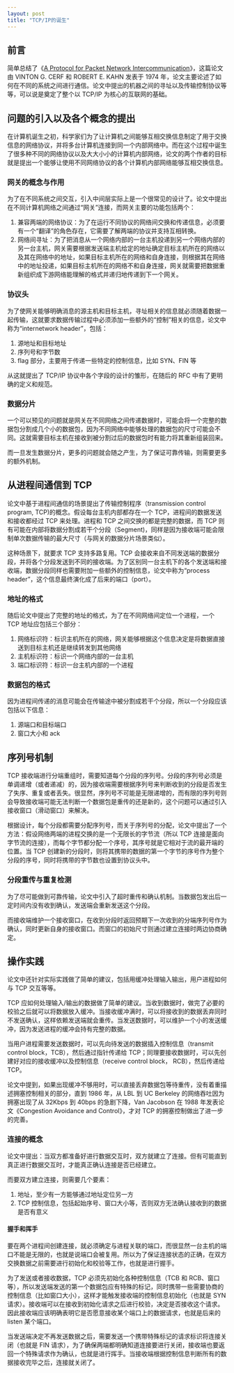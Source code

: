 ```yaml
---
layout: post
title: "TCP/IP的诞生"
---
```


## 前言

简单总结了《[A Protocol for Packet Network Intercommunication](https://www.cs.princeton.edu/courses/archive/fall08/cos561/papers/cerf74.pdf])》，这篇论文由 VINTON G. CERF 和 ROBERT E. KAHN 发表于 1974 年，论文主要论述了如何在不同的系统之间进行通信。论文中提出的机器之间的寻址以及传输控制协议等等，可以说是奠定了整个以 TCP/IP 为核心的互联网的基础。

## 问题的引入以及各个概念的提出

在计算机诞生之初，科学家们为了让计算机之间能够互相交换信息制定了用于交换信息的网络协议，并将多台计算机连接到同一个内部网络中。而在这个过程中诞生了很多种不同的网络协议以及大大小小的计算机内部网络，论文的两个作者的目标就是提出一个能够让使用不同网络协议的各个计算机内部网络能够互相交换信息。

### 网关的概念与作用

为了在不同系统之间交互，引入中间层实际上是一个很常见的设计了。论文中提出在不同计算机网络之间通过“网关”连接，而网关主要的功能包括两个：

1. 兼容两端的网络协议：为了在运行不同协议的网络间交换和传递信息，必须要有一个“翻译”的角色存在，它需要了解两端的协议并支持互相转换。
2. 网络间寻址：为了把消息从一个网络内部的一台主机投递到另一个网络内部的另一台主机，网关需要根据发送端主机给定的地址确定目标主机所在的网络以及其在网络中的地址，如果目标主机所在的网络和自身连接，则根据其在网络中的地址投递，如果目标主机所在的网络不和自身连接，网关就需要把数据重新组织成下游网络能理解的格式并递归地传递到下一个网关。

### 协议头

为了使网关能够明确消息的源主机和目标主机，寻址相关的信息就必须随着数据一起传输，这就要求数据传输过程中必须添加一些额外的“控制”相关的信息，论文中称为“internetwork header”，包括：

1. 源地址和目标地址
2. 序列号和字节数
3. flag 部分，主要用于传递一些特定的控制信息，比如 SYN、FIN 等

从这就提出了 TCP/IP 协议中各个字段的设计的雏形，在随后的 RFC 中有了更明确的定义和规范。

### 数据分片

一个可以预见的问题就是网关在不同网络之间传递数据时，可能会将一个完整的数据包分割成几个小的数据包，因为不同网络中能够处理的数据包的尺寸可能会不同。这就需要目标主机在接收到被分割过后的数据包时有能力将其重新组装回来。

而一旦发生数据分片，更多的问题就会随之产生，为了保证可靠传输，则需要更多的额外机制。

## 从进程间通信到 TCP

论文中基于进程间通信的场景提出了传输控制程序（transmission control program, TCP)的概念。假设每台主机内部都存在一个 TCP，进程间的数据发送和接收都经过 TCP 来处理。进程和 TCP 之间交换的都是完整的数据，而 TCP 则有可能在内部将数据分割成若干个分段（Segment)，同样是因为接收端可能会限制单次数据传输的最大尺寸（与网关的数据分片场景类似）。

这种场景下，就要求 TCP 支持多路复用。TCP 会接收来自不同发送端的数据分段，并将各个分段发送到不同的接收端。为了区别同一台主机下的各个发送端和接收端，数据分段同样也需要附加一些额外的控制信息，论文中称为“process header”，这个信息最终演化成了后来的端口（port）。

### 地址的格式

随后论文中提出了完整的地址的格式，为了在不同网络间定位一个进程，一个 TCP 地址应包括三个部分：

1. 网络标识符：标识主机所在的网络，网关能够根据这个信息决定是将数据直接送到目标主机还是继续转发到其他网络
2. 主机标识符：标识一个网络内部的一台主机
3. 端口标识符：标识一台主机内部的一个进程

### 数据包的格式

因为进程间传递的消息可能会在传输途中被分割成若干个分段，所以一个分段应该包括以下信息：

1. 源端口和目标端口
2. 窗口大小和 ack

## 序列号机制

TCP 接收端进行分端重组时，需要知道每个分段的序列号。分段的序列号必须是单调递增（或者递减）的，因为接收端需要根据序列号来判断收到的分段是否发生了失序、重复或者丢失。很显然，序列号不可能是无限递增的，而有限的序列号则会导致接收端可能无法判断一个数据包是重传的还是新的，这个问题可以通过引入接收窗口（滑动窗口）来解决。

根据设计，每个分段都需要分配序列号，而关于序列号的分配，论文中提出了一个方法：假设网络两端的进程交换的是一个无限长的字节流（所以 TCP 连接是面向字节流的连接），而每个字节都分配一个序号，其序号就是它相对于流的最开端的位置。当 TCP 创建新的分段时，则将其携带的数据的第一个字节的序号作为整个分段的序号，同时将携带的字节数也设置到协议头中。

### 分段重传与重复检测

为了尽可能做到可靠传输，论文中引入了超时重传和确认机制。当数据包发出后一定时间内没有收到确认，发送端会重新发送这个分段。

而接收端维护一个接收窗口，在收到分段时返回预期下一次收到的分端序列号作为确认，同时更新自身的接收窗口。而窗口的初始尺寸则通过建立连接时两边协商确定。

## 操作实践

论文中还针对实际实践做了简单的建议，包括用缓冲处理输入输出，用户进程如何与 TCP 交互等等。

TCP 应如何处理输入/输出的数据做了简单的建议。当收到数据时，做完了必要的校验之后就可以将数据放入缓冲。当接收缓冲满时，可以将接收到的数据丢弃同时不发送确认，这样依赖发送端就会重传。当发送数据时，可以维护一个小的发送缓冲，因为发送进程的缓冲会持有完整的数据。

当用户进程需要发送数据时，可以先向待发送的数据插入控制信息（transmit control block，TCB），然后通过指针传递给 TCP；同理要接收数据时，可以先创建好对应的接收缓冲以及控制信息（receive control block， RCB），然后传递给 TCP。

论文中提到，如果出现缓冲不够用时，可以直接丢弃数据包等待重传，没有着重描述拥塞控制相关的部分，直到 1986 年，从 LBL 到 UC Berkeley 的网络吞吐因为拥塞出现了从 32Kbps 到 40bps 的急剧下降，Van Jacobson 在 1988 年发表论文《Congestion Avoidance and Control》，才对 TCP 的拥塞控制做出了进一步的完善。

### 连接的概念

论文中提出：当双方都准备好进行数据交互时，双方就建立了连接。但有可能直到真正进行数据交互时，才能真正确认连接是否已经建立。

而要双方建立连接，则需要几个要素：

1. 地址，至少有一方能够通过地址定位另一方
2. TCP 控制信息，包括起始序号、窗口大小等，否则双方无法确认接收到的数据是否有意义

#### 握手和挥手

要在两个进程间创建连接，就必须确定与进程关联的端口，而很显然一台主机的端口不能是无限的，也就是说端口会被复用。所以为了保证连接状态的正确，在双方交换数据之前需要进行初始化和校验等工作，也就是进行握手。

为了发送或者接收数据，TCP 必须先初始化各种控制信息（TCB 和 RCB、窗口等），所以发送端发送的第一个数据包应有特殊的标记，同时携带一些需要协商的控制信息（比如窗口大小），这样才能触发接收端的控制信息初始化（也就是 SYN 请求）。接收端可以在接收到初始化请求之后进行校验，决定是否接收这个请求。因此接收端应该明确表明它是否愿意接收某个端口上的数据请求，也就是后来的 listen 某个端口。

当发送端决定不再发送数据之后，需要发送一个携带特殊标记的请求标识将连接关闭（也就是 FIN 请求），为了确保两端都明确知道连接要进行关闭，接收端也要返回一个特殊请求作为确认，也就是进行挥手。当接收端根据控制信息判断所有的数据接收完毕之后，连接就关闭了。

